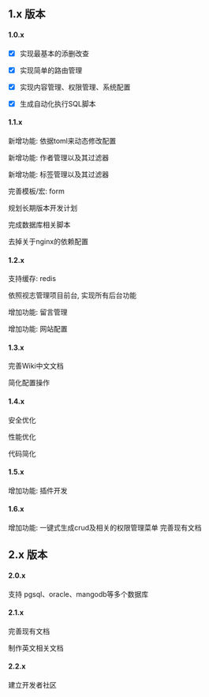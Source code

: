 ## 1.x 版本

#### 1.0.x
-[x] 实现最基本的添删改查

-[x] 实现简单的路由管理

-[x] 实现内容管理、权限管理、系统配置

-[x] 生成自动化执行SQL脚本

#### 1.1.x
新增功能: 依据toml来动态修改配置

新增功能: 作者管理以及其过滤器

新增功能: 标签管理以及其过滤器

完善模板/宏: form

规划长期版本开发计划

完成数据库相关脚本

去掉关于nginx的依赖配置

#### 1.2.x
支持缓存: redis

依照视志管理项目前台, 实现所有后台功能

增加功能: 留言管理

增加功能: 网站配置

#### 1.3.x
完善Wiki中文文档

简化配置操作

#### 1.4.x
安全优化

性能优化

代码简化

#### 1.5.x
增加功能: 插件开发

#### 1.6.x
增加功能: 一键式生成crud及相关的权限管理菜单
完善现有文档

## 2.x 版本

#### 2.0.x 
支持 pgsql、oracle、mangodb等多个数据库

#### 2.1.x 
完善现有文档

制作英文相关文档

#### 2.2.x 
建立开发者社区
